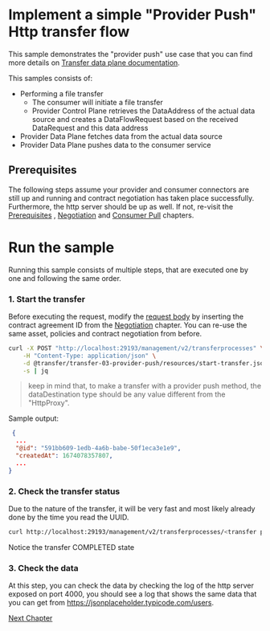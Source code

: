 # Implement a simple "Provider Push" Http transfer flow

This sample demonstrates the "provider push" use case that you can find more details
on [Transfer data plane documentation](https://github.com/eclipse-edc/Connector/tree/main/extensions/control-plane/transfer/transfer-data-plane).

This samples consists of:

* Performing a file transfer
    * The consumer will initiate a file transfer
    * Provider Control Plane retrieves the DataAddress of the actual data source and creates a
      DataFlowRequest based on the received DataRequest and this data address
* Provider Data Plane fetches data from the actual data source
* Provider Data Plane pushes data to the consumer service

## Prerequisites

The following steps assume your provider and consumer connectors are still up and running and contract
negotiation has taken place successfully. Furthermore, the http server should be up as well.
If not, re-visit the [Prerequisites](../transfer-00-prerequisites/README.md)
, [Negotiation](../transfer-01-negotiation/README.md) and [Consumer Pull](../transfer-02-consumer-pull/README.md) chapters.

# Run the sample

Running this sample consists of multiple steps, that are executed one by one and following the same
order.

### 1. Start the transfer

Before executing the request, modify the [request body](resources/start-transfer.json) by inserting the contract agreement ID
from the [Negotiation](../transfer-01-negotiation/README.md) chapter. 
You can re-use the same asset, policies and contract negotiation from before.

```bash
curl -X POST "http://localhost:29193/management/v2/transferprocesses" \
    -H "Content-Type: application/json" \
    -d @transfer/transfer-03-provider-push/resources/start-transfer.json \
    -s | jq
```
> keep in mind that, to make a transfer with a provider push method, the dataDestination type should
> be any value different from the "HttpProxy".

Sample output:

```json
 {
  ...
  "@id": "591bb609-1edb-4a6b-babe-50f1eca3e1e9",
  "createdAt": 1674078357807,
  ...
}
```

### 2. Check the transfer status

Due to the nature of the transfer, it will be very fast and most likely already done by the time you
read the UUID. 

```bash
curl http://localhost:29193/management/v2/transferprocesses/<transfer process id>
```

Notice the transfer COMPLETED state

### 3. Check the data

At this step, you can check the data by checking the log of the http server exposed on port 4000, you should see a log
that shows the same data that you can get from https://jsonplaceholder.typicode.com/users.

[Next Chapter](../transfer-04-event-consumer/README.md)
